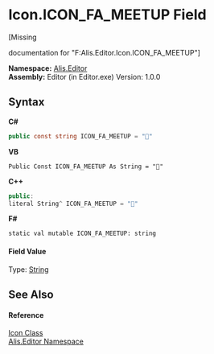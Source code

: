 # Icon.ICON_FA_MEETUP Field
 

\[Missing <summary> documentation for "F:Alis.Editor.Icon.ICON_FA_MEETUP"\]

**Namespace:**&nbsp;<a href="b150ade4-39de-a232-5f06-d3cdc1b2c538">Alis.Editor</a><br />**Assembly:**&nbsp;Editor (in Editor.exe) Version: 1.0.0

## Syntax

**C#**<br />
``` C#
public const string ICON_FA_MEETUP = ""
```

**VB**<br />
``` VB
Public Const ICON_FA_MEETUP As String = ""
```

**C++**<br />
``` C++
public:
literal String^ ICON_FA_MEETUP = ""
```

**F#**<br />
``` F#
static val mutable ICON_FA_MEETUP: string
```


#### Field Value
Type: <a href="https://docs.microsoft.com/dotnet/api/system.string" target="_blank">String</a>

## See Also


#### Reference
<a href="cc0f883c-67f8-f772-c6d7-a60b129f22a7">Icon Class</a><br /><a href="b150ade4-39de-a232-5f06-d3cdc1b2c538">Alis.Editor Namespace</a><br />